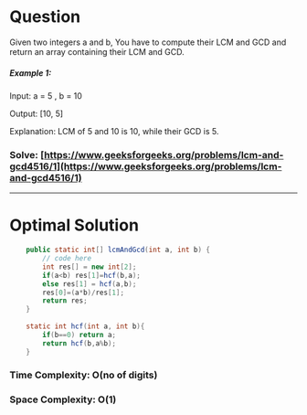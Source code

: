 # Question

Given two integers a and b, You have to compute their LCM and GCD and return an array containing their LCM and GCD.

 

##### Example 1:

Input: a = 5 , b = 10

Output: [10, 5]

Explanation: LCM of 5 and 10 is 10, while their GCD is 5.

### Solve: [https://www.geeksforgeeks.org/problems/lcm-and-gcd4516/1](https://www.geeksforgeeks.org/problems/lcm-and-gcd4516/1)

***

# Optimal Solution

``` java
    public static int[] lcmAndGcd(int a, int b) {
        // code here
        int res[] = new int[2];
        if(a<b) res[1]=hcf(b,a);
        else res[1] = hcf(a,b);
        res[0]=(a*b)/res[1];
        return res;
    }
    
    static int hcf(int a, int b){
        if(b==0) return a;
        return hcf(b,a%b);
    }
```

### Time Complexity: O(no of digits)
### Space Complexity: O(1)
